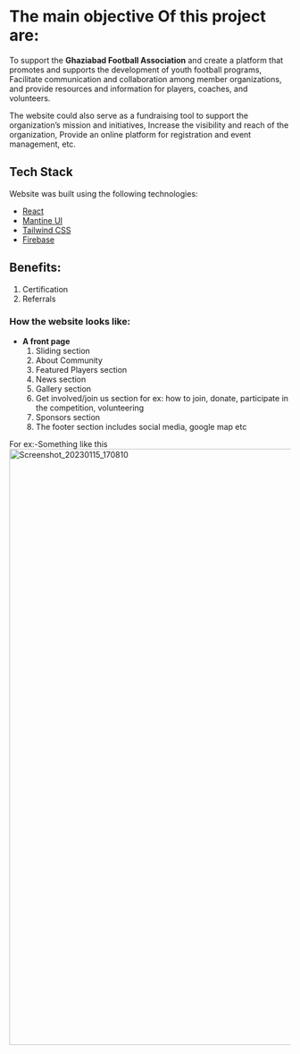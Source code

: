 # The main objective Of this project are: 

To support the <b>Ghaziabad Football Association</b> and create a platform that promotes and supports the development of youth football programs, Facilitate communication and collaboration among member organizations, and provide resources and information for players, coaches, and volunteers.

The website could also serve as a fundraising tool to support the organization’s mission and initiatives, Increase the visibility and reach of the organization, Provide an online platform for registration and event management, etc.


## Tech Stack

Website was built using the following technologies:

- [React](https://reactjs.org/) 
- [Mantine UI](https://ui.mantine.dev/) 
- [Tailwind CSS](https://tailwindcss.com/) 
- [Firebase](https://firebase.google.com/)

## Benefits:

1. Certification
2. Referrals

### How the website looks like:

- **A front page**
    1. Sliding section
    2. About Community
    3. Featured Players section
    4. News section
    5. Gallery section
    6. Get involved/join us section for ex: how to join, donate, participate in the competition, volunteering
    7. Sponsors section
    8. The footer section includes social media, google map etc

For ex:-Something like this
<img width="1067" alt="Screenshot_20230115_170810" src="https://user-images.githubusercontent.com/107163260/213106774-096f49e2-3c89-4ce6-ae27-22b80e1c3ec6.png">




